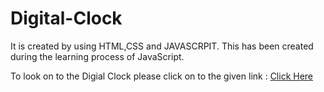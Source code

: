 # Digital-Clock
It is created by using HTML,CSS and JAVASCRPIT. This has been created during the learning process of JavaScript.

To look on to the Digial Clock please click on to the given link : [Click Here]( https://sinu-02.github.io/Digital-Clock/)
